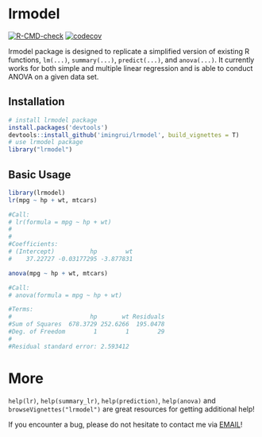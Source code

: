 
# lrmodel

<!-- badges: start -->
[![R-CMD-check](https://github.com/imingrui/lrmodel/actions/workflows/R-CMD-check.yaml/badge.svg)](https://github.com/imingrui/lrmodel/actions/workflows/R-CMD-check.yaml)
[![codecov](https://codecov.io/gh/imingrui/lrmodel/branch/master/graph/badge.svg)](https://codecov.io/gh/imingrui/lrmodel)
<!-- badges: end -->

lrmodel package is designed to replicate a simplified version of existing R functions, `lm(...)`, `summary(...)`, `predict(...)`, and `anova(...)`. It currently works for both simple and multiple linear regression and is able to conduct ANOVA on a given data set.

## Installation

``` r
# install lrmodel package
install.packages('devtools')
devtools::install_github('imingrui/lrmodel', build_vignettes = T)
# use lrmodel package
library("lrmodel")
```

## Basic Usage
``` r
library(lrmodel)
lr(mpg ~ hp + wt, mtcars)

#Call:
# lr(formula = mpg ~ hp + wt)
#
#
#Coefficients:
# (Intercept)          hp        wt
#    37.22727 -0.03177295 -3.877831

anova(mpg ~ hp + wt, mtcars)

#Call:
# anova(formula = mpg ~ hp + wt)

#Terms:
#                      hp       wt Residuals
#Sum of Squares  678.3729 252.6266  195.0478
#Deg. of Freedom        1        1        29
#
#Residual standard error: 2.593412
```

# More
`help(lr)`, `help(summary_lr)`, `help(prediction)`, `help(anova)` and `browseVignettes("lrmodel")` are great resources for getting additional help!

If you encounter a bug, please do not hesitate to contact me via [EMAIL](mailto:imingrui@umich.edu)!


